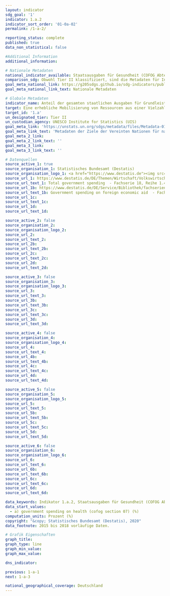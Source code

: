 ```yaml
---
layout: indicator
sdg_goal: '1'
indicator: 1.a.2
indicator_sort_order: '01-0a-02'
permalink: /1-a-2/

reporting_status: complete
published: true
data_non_statistical: false

#Additional Information
additional_information: 

# Nationale Metadaten
national_indicator_available: Staatsausgaben für Gesundheit (COFOG Abteilung 07) <br> Staatsausgaben für Bildung (COFOG Abteilung 09) <br> Staatsausgaben für soziale Sicherung (COFOG Abteilung 10)
comparison_sdg: Obwohl Tier II klassifiziert, sind die Metadaten für Indikator 1.a.2 noch nicht verfügbar.
goal_meta_national_link: https://g205sdgs.github.io/sdg-indicators/public/MetaDe/1.a.2.pdf
goal_meta_national_link_text: Nationale Metadaten

# Globale Metadaten
indicator_name: Anteil der gesamten staatlichen Ausgaben für Grundleistungen (Bildung, Gesundheit und soziale Sicherung)
target: Eine erhebliche Mobilisierung von Ressourcen aus einer Vielzahl von Quellen gewährleisten, einschließlich durch verbesserte Entwicklungszusammenarbeit, um den Entwicklungsländern und insbesondere den am wenigsten entwickelten Ländern ausreichende und berechenbare Mittel für die Umsetzung von Programmen und Politiken zur Beendigung der Armut in all ihren Dimensionen bereitzustellen
target_id: '1.a'
un_designated_tier: Tier II
un_custodian_agency: UNESCO Institute for Statistics (UIS)
goal_meta_link: 'https://unstats.un.org/sdgs/metadata/files/Metadata-01-0a-02.pdf'
goal_meta_link_text: 'Metadaten der Ziele der Vereinten Nationen für nachhaltige Entwicklung'
goal_meta_2_link: 
goal_meta_2_link_text: ''
goal_meta_3_link: 
goal_meta_3_link_text: ''

# Datenquellen
source_active_1: true
source_organisation_1: Statistisches Bundesamt (Destatis)
source_organisation_logo_1: <a href="https://www.destatis.de"><img src="https://g205sdgs.github.io/sdg-indicators/public/logos/destatis.png" alt="Logo destatis" /></a>
source_url_1: https://www.destatis.de/DE/Themen/Wirtschaft/Volkswirtschaftliche-Gesamtrechnungen-Inlandsprodukt/_inhalt.html
source_url_text_1: Total government spending  - Fachserie 18, Reihe 1.4
source_url_1b: https://www.destatis.de/DE/Service/Bibliothek/fachserienliste-artikel.html
source_url_text_1b: Government spending on foreign economic aid  - Fachserie 18, Reihe 1.4
source_url_1c: 
source_url_text_1c: 
source_url_1d: 
source_url_text_1d: 

source_active_2: false
source_organisation_2: 
source_organisation_logo_2: 
source_url_2: 
source_url_text_2: 
source_url_2b: 
source_url_text_2b: 
source_url_2c: 
source_url_text_2c: 
source_url_2d: 
source_url_text_2d: 

source_active_3: false
source_organisation_3: 
source_organisation_logo_3: 
source_url_3: 
source_url_text_3: 
source_url_3b: 
source_url_text_3b: 
source_url_3c: 
source_url_text_3c: 
source_url_3d: 
source_url_text_3d: 

source_active_4: false
source_organisation_4: 
source_organisation_logo_4: 
source_url_4: 
source_url_text_4: 
source_url_4b: 
source_url_text_4b: 
source_url_4c: 
source_url_text_4c: 
source_url_4d: 
source_url_text_4d: 

source_active_5: false
source_organisation_5: 
source_organisation_logo_5: 
source_url_5: 
source_url_text_5: 
source_url_5b: 
source_url_text_5b: 
source_url_5c: 
source_url_text_5c: 
source_url_5d: 
source_url_text_5d: 

source_active_6: false
source_organisation_6: 
source_organisation_logo_6: 
source_url_6: 
source_url_text_6: 
source_url_6b: 
source_url_text_6b: 
source_url_6c: 
source_url_text_6c: 
source_url_6d: 
source_url_text_6d: 

data_keywords: Indikator 1.a.2, Staatsausgaben für Gesundheit (COFOG Abteilung 07), Staatsausgaben für Bildung (COFOG Abteilung 09), Staatsausgaben für soziale Sicherung (COFOG Abteilung 10)
data_start_values:
  - a) government spending on health (cofog section 07) (%)
computation_units: Prozent (%)
copyright: "&copy; Statistisches Bundesamt (Destatis), 2020"
data_footnote: 2015 bis 2018 vorläufige Daten.

# Grafik Eigenschaften
graph_title: 
graph_type: line
graph_min_value: 
graph_max_value: 

dns_indicator: 

previous: 1-a-1
next: 1-a-3

national_geographical_coverage: Deutschland
---
```


